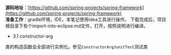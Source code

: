 **源码地址**：[https://github.com/spring-projects/spring-framework](https://github.com/spring-projects/spring-framework)  
**准备工作**：gradle环境，IDE，本笔记使用idea工具进行操作。
下载完成后，项目根目录下有个import-into-eclipse.md文件，打开，按照说明进行编译。

* 3.1 constructor-arg

 类的构造函数会全部进行实例化。参见`ConstructorArgJunitTest`测试类